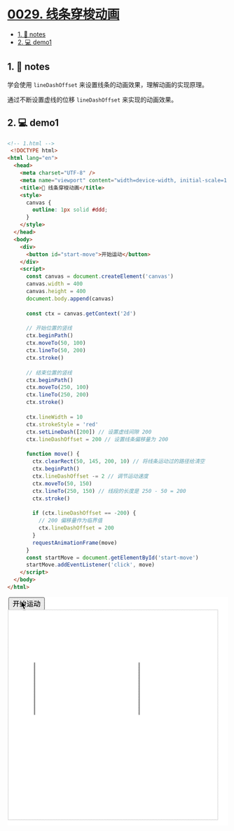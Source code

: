 # [0029. 线条穿梭动画](https://github.com/Tdahuyou/TNotes.template/tree/main/notes/0029.%20%E7%BA%BF%E6%9D%A1%E7%A9%BF%E6%A2%AD%E5%8A%A8%E7%94%BB)



<!-- region:toc -->
- [1. 📒 notes](#1--notes)
- [2. 💻 demo1](#2--demo1)
<!-- endregion:toc -->


## 1. 📒 notes

学会使用 `lineDashOffset` 来设置线条的动画效果，理解动画的实现原理。

通过不断设置虚线的位移 `lineDashOffset` 来实现的动画效果。

## 2. 💻 demo1

```html
<!-- 1.html -->
 <!DOCTYPE html>
<html lang="en">
  <head>
    <meta charset="UTF-8" />
    <meta name="viewport" content="width=device-width, initial-scale=1.0" />
    <title>📝 线条穿梭动画</title>
    <style>
      canvas {
        outline: 1px solid #ddd;
      }
    </style>
  </head>
  <body>
    <div>
      <button id="start-move">开始运动</button>
    </div>
    <script>
      const canvas = document.createElement('canvas')
      canvas.width = 400
      canvas.height = 400
      document.body.append(canvas)

      const ctx = canvas.getContext('2d')

      // 开始位置的竖线
      ctx.beginPath()
      ctx.moveTo(50, 100)
      ctx.lineTo(50, 200)
      ctx.stroke()

      // 结束位置的竖线
      ctx.beginPath()
      ctx.moveTo(250, 100)
      ctx.lineTo(250, 200)
      ctx.stroke()

      ctx.lineWidth = 10
      ctx.strokeStyle = 'red'
      ctx.setLineDash([200]) // 设置虚线间隙 200
      ctx.lineDashOffset = 200 // 设置线条偏移量为 200

      function move() {
        ctx.clearRect(50, 145, 200, 10) // 将线条运动过的路径给清空
        ctx.beginPath()
        ctx.lineDashOffset -= 2 // 调节运动速度
        ctx.moveTo(50, 150)
        ctx.lineTo(250, 150) // 线段的长度是 250 - 50 = 200
        ctx.stroke()

        if (ctx.lineDashOffset == -200) {
          // 200 偏移量作为临界值
          ctx.lineDashOffset = 200
        }
        requestAnimationFrame(move)
      }
      const startMove = document.getElementById('start-move')
      startMove.addEventListener('click', move)
    </script>
  </body>
</html>
```

![](assets/线条穿梭动画.gif)
